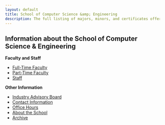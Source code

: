 ```yaml
---
layout: default
title: School of Computer Science &amp; Engineering
description: The full listing of majors, minors, and certificates offered by the School of CSE.
---
```


## __Information__ about the School of Computer Science &amp; Engineering

__Faculty and Staff__

- [Full-Time Faculty](../faculty/full-time/)
- [Part-Time Faculty](../faculty/part-time/)
- [Staff](../staff/)

__Other Information__

- [Industry Advisory Board](../advisory-board/)
- [Contact Information](../contact/)
- [Office Hours](../office-hours)
- [About the School](../about/)
- [Archive](../archive/)

